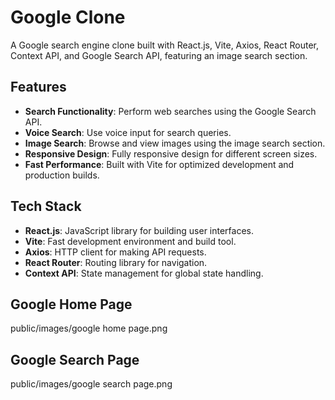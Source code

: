 # Google Clone

A Google search engine clone built with React.js, Vite, Axios, React Router, Context API, and Google Search API, featuring an image search section.

## Features

- **Search Functionality**: Perform web searches using the Google Search API.
- **Voice Search**: Use voice input for search queries.
- **Image Search**: Browse and view images using the image search section.
- **Responsive Design**: Fully responsive design for different screen sizes.
- **Fast Performance**: Built with Vite for optimized development and production builds.

## Tech Stack

- **React.js**: JavaScript library for building user interfaces.
- **Vite**: Fast development environment and build tool.
- **Axios**: HTTP client for making API requests.
- **React Router**: Routing library for navigation.
- **Context API**: State management for global state handling.

## Google Home Page

public/images/google home page.png

## Google Search Page

public/images/google search page.png
